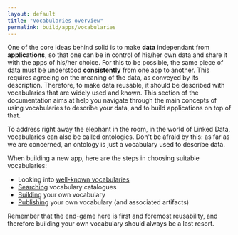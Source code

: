 ```yaml
---
layout: default
title: "Vocabularies overview"
permalink: build/apps/vocabularies
---
```


One of the core ideas behind solid is to make __data__ independant from __applications__, so that one can be in control of his/her own data and share it with the apps of his/her choice. For this to be possible, the same piece of data must be understood __consistently__ from one app to another. This requires agreeing on the meaning of the data, as conveyed by its description. Therefore, to make data reusable, it should be described with vocabularies that are widely used and known. This section of the documentation aims at help you navigate through the main concepts of using vocabularies to describe your data, and to build applications on top of that.

To address right away the elephant in the room, in the world of Linked Data, vocabularies can also be called ontologies. Don't be afraid by this: as far as we are concerned, an ontology is just a vocabulary used to describe data.

When building a new app, here are the steps in choosing suitable vocabularies:
- Looking into [well-known vocabularies](vocabularies/1-well-known)
- [Searching](vocabularies/2-discover) vocabulary catalogues
- [Building](vocabularies/3-build) your own vocabulary
- [Publishing](vocabularies/4-publish) your own vocabulary (and associated artifacts)

Remember that the end-game here is first and foremost reusability, and therefore building your own vocabulary should always be a last resort.
